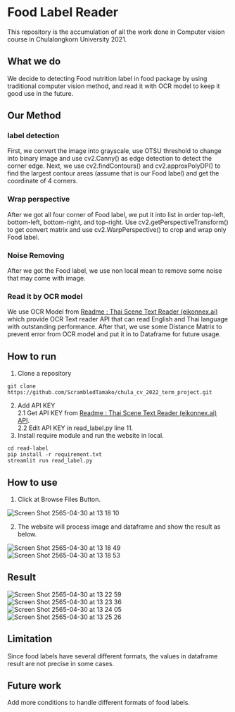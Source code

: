 # Food Label Reader
This repository is the accumulation of all the work done in Computer vision course in Chulalongkorn University 2021.

## What we do
We decide to detecting Food nutrition label in food package by using traditional computer vision method, and read it with OCR model to keep it good use in the future.

## Our Method
### label detection
First, we convert the image into grayscale, use OTSU threshold to change into binary image and use cv2.Canny() as edge detection to detect the corner edge.
Next, we use cv2.findContours() and cv2.approxPolyDP() to find the largest contour areas (assume that is our Food label) and get the coordinate of 4 corners.
### Wrap perspective
After we got all four corner of Food label, we put it into list in order top-left, bottom-left, bottom-right, and top-right. Use cv2.getPerspectiveTransform() to get convert matrix and use cv2.WarpPerspective() to crop and wrap only Food label.
### Noise Removing
After we got the Food label, we use non local mean to remove some noise that may come with image.
### Read it by OCR model
We use OCR Model from [Readme : Thai Scene Text Reader (eikonnex.ai)](https://readme.eikonnex.ai/login/dashboard) which provide OCR Text reader API that can read English and Thai language with outstanding performance. After that, we use some Distance Matrix to prevent error from OCR model and put it in to Dataframe for future usage.

## How to run
1. Clone a repository
```
git clone https://github.com/ScrambledTamako/chula_cv_2022_term_project.git
```
2. Add API KEY\
2.1 Get API KEY from [Readme : Thai Scene Text Reader (eikonnex.ai) API](https://readme.eikonnex.ai/login/api_usage).\
2.2 Edit API KEY in read_label.py line 11.
3. Install require module and run the website in local.
```
cd read-label
pip install -r requirement.txt
streamlit run read_label.py 
```

## How to use
1. Click at Browse Files Button.

![Screen Shot 2565-04-30 at 13 18 10](https://user-images.githubusercontent.com/54425991/166094887-5b59159a-5e9e-4c9f-9439-20884cf53480.png)

2. The website will process image and dataframe and show the result as below.

![Screen Shot 2565-04-30 at 13 18 49](https://user-images.githubusercontent.com/54425991/166094899-c5ffbb3a-0141-4d7a-9e7f-6789abd25c07.png)
![Screen Shot 2565-04-30 at 13 18 53](https://user-images.githubusercontent.com/54425991/166094911-d0584a43-eb55-4fc0-bc23-ce739d222e02.png)

## Result
![Screen Shot 2565-04-30 at 13 22 59](https://user-images.githubusercontent.com/54425991/166095725-1dbecefb-dfe0-456f-8ed8-ba47fe9a1829.png)
![Screen Shot 2565-04-30 at 13 23 36](https://user-images.githubusercontent.com/54425991/166095730-44de1478-fc3a-45d3-a393-4fe55098a8b5.png)
![Screen Shot 2565-04-30 at 13 24 05](https://user-images.githubusercontent.com/54425991/166095736-f0b944d2-3f0e-41d0-b1f8-9270cb171456.png)
![Screen Shot 2565-04-30 at 13 25 26](https://user-images.githubusercontent.com/54425991/166095740-b27cc24f-9a95-48ce-b40b-188fd686841b.png)


## Limitation
Since food labels have several different formats, the values in dataframe result are not precise in some cases.

## Future work
Add more conditions to handle different formats of food labels.


